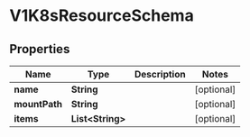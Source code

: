 
# V1K8sResourceSchema

## Properties
Name | Type | Description | Notes
------------ | ------------- | ------------- | -------------
**name** | **String** |  |  [optional]
**mountPath** | **String** |  |  [optional]
**items** | **List&lt;String&gt;** |  |  [optional]



